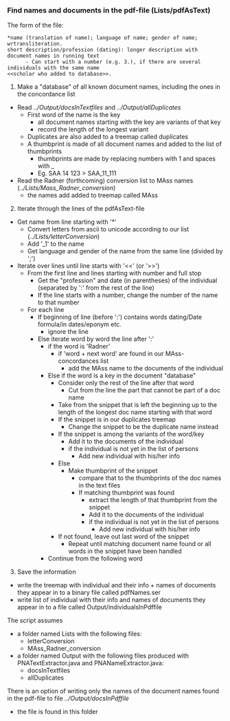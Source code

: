 ### Find names and documents in the pdf-file (Lists/pdfAsText)

The form of the file:
```
*name (translation of name); language of name; gender of name; wrtransliteration.
short description/profession (dating): longer description with document names in running text
      - Can start with a number (e.g. 3.), if there are several individuals with the same name 
<<scholar who added to database>>.
```
1. Make a "database" of all known document names, including the ones in the concordance list
* Read _../Output/docsInTextfiles_ and _../Output/allDuplicates_
	* First word of the name is the key
		* all document names starting with the key are variants of that key
		* record the length of the longest variant
	* Duplicates are also added to a treemap called duplicates
	* A thumbprint is made of all document names and added to the list of thumbprints
	  * thumbprints are made by replacing numbers with 1 and spaces with _
	  * Eg. SAA 14 123 > SAA_11_111
* Read the Radner (forthcoming) conversion list to MAss names (_../Lists/Mass_Radner_conversion_)
  * the names add added to treemap called MAss   
2. Iterate through the lines of the pdfAsText-file
* Get name from line starting with '*'
	* Convert letters from ascii to unicode according to our list (_../Lists/letterConversion_)
	* Add '_1' to the name
	* Get language and gender of the name from the same line (divided by ';')
* Iterate over lines until line starts with '<<' (or '>>')
	* From the first line and lines starting with number and full stop 
		* Get the "profession" and date (in parentheses) of the individual 
			(separated by ':' from the rest of the line)
		 * If the line starts with a number, change the number of the name to that number
	*  For each line
		* If beginning of line (before ':') contains words dating/Date formula/in dates/eponym etc.
			* ignore the line
		* Else iterate word by word the line after ':' 
			* if the word is 'Radner'
				* if 'word + next word' are found in our MAss-concordances list
					* add the MAss name to the documents of the individual
			* Else if the word is a key in the document "database"
				* Consider only the rest of the line after that word
					* Cut from the line the part that cannot be part of a doc name
				* Take from the snippet that is left the beginning up to the length of the longest doc name starting with that word
				* If the snippet is in our duplicates treemap
					* Change the snippet to be the duplicate name instead
				* If the snippet is among the variants of the word/key
					* Add it to the documents of the individual
					* if the individual is not yet in the list of persons
						* Add new individual with his/her info
				* Else
					* Make thumbprint of the snippet 
						* compare that to the thumbprints of the doc names in the text files
						* If matching thumbprint was found
							* extract the length of that thumbprint from the snippet 
							* Add it to the documents of the individual
							* if the individual is not yet in the list of persons
								* Add new individual with his/her info
				* If not found, leave out last word of the snippet
					* Repeat until matching document name found or all words in the 
					snippet have been handled
			* Continue from the following word
3. Save the information 
* write the treemap with individual and their info + names of documents they appear in to a binary file called pdfNames.ser
* write list of individual with their info and names of documents they appear in to a file called Output/individualsInPdffile

The script assumes 
* a folder named Lists with the following files:
     * letterConversion
     * MAss_Radner_conversion
* a folder named Output with the following files produced with PNATextExtractor.java and PNANameExtractor.java:
     * docsInTextfiles
     * allDuplicates

There is an option of writing only the names of the document names found in the pdf-file to file _../Output/docsInPdffile_
* the file is found in this folder
